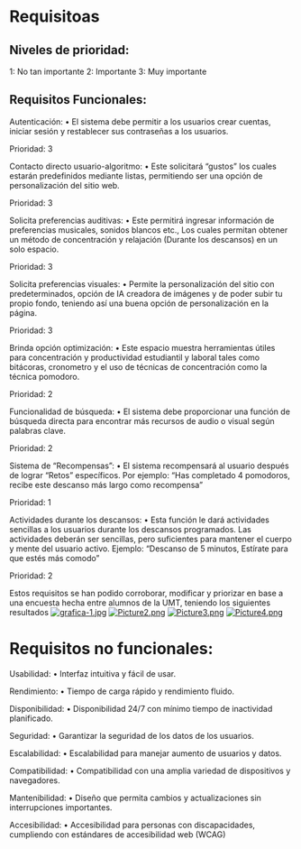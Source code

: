 # Requisitoas 
## Niveles de prioridad:
1: No tan importante
2: Importante
3: Muy importante
## Requisitos Funcionales:
Autenticación: 
• El sistema debe permitir a los usuarios crear cuentas, iniciar sesión y restablecer 
sus contraseñas a los usuarios.

Prioridad: 3

Contacto directo usuario-algoritmo:
• Este solicitará “gustos” los cuales estarán predefinidos mediante listas, permitiendo 
ser una opción de personalización del sitio web.

Prioridad: 3


Solicita preferencias auditivas:
• Este permitirá ingresar información de preferencias musicales, sonidos 
blancos etc., Los cuales permitan obtener un método de concentración y relajación 
(Durante los descansos) en un solo espacio.

Prioridad: 3

 Solicita preferencias visuales:
• Permite la personalización del sitio con predeterminados, opción de IA creadora de 
imágenes y de poder subir tu propio fondo, teniendo así una buena opción de personalización en la página.

Prioridad: 3

Brinda opción optimización:
• Este espacio muestra herramientas útiles para concentración y productividad 
estudiantil y laboral tales como bitácoras, cronometro y el uso de técnicas de concentración como la técnica pomodoro.

Prioridad: 2

Funcionalidad de búsqueda:
• El sistema debe proporcionar una función de búsqueda directa para encontrar más 
recursos de audio o visual según palabras clave.

Prioridad: 2

Sistema de “Recompensas”:
• El sistema recompensará al usuario después de lograr “Retos” específicos. Por ejemplo: “Has completado 4 pomodoros, recibe este descanso más largo como recompensa”

Prioridad: 1

Actividades durante los descansos:
• Esta función le dará actividades sencillas a los usuarios durante los descansos programados. Las actividades deberán ser sencillas, pero suficientes para mantener el cuerpo y mente del usuario activo. Ejemplo: “Descanso de 5 minutos, Estírate para que estés más comodo” 

Prioridad: 2

Estos requisitos se han podido corroborar, modificar y priorizar en base a una encuesta hecha entre alumnos de la UMT, teniendo los siguientes resultados
[![grafica-1.jpg](https://i.postimg.cc/mgM6mt6j/grafica-1.jpg)](https://postimg.cc/Xrj8J7WB)
[![Picture2.png](https://i.postimg.cc/zBMcdK5d/Picture2.png)](https://postimg.cc/nj42rsX7)
[![Picture3.png](https://i.postimg.cc/7YrBfxLT/Picture3.png)](https://postimg.cc/mhV3nWCb)
[![Picture4.png](https://i.postimg.cc/L8631hFh/Picture4.png)](https://postimg.cc/RNytrSFz)

# Requisitos no funcionales:
Usabilidad:
• Interfaz intuitiva y fácil de usar.


Rendimiento:
• Tiempo de carga rápido y rendimiento fluido.

Disponibilidad:
• Disponibilidad 24/7 con mínimo tiempo de inactividad planificado.

Seguridad:
• Garantizar la seguridad de los datos de los usuarios.

Escalabilidad:
• Escalabilidad para manejar aumento de usuarios y datos.

Compatibilidad:
• Compatibilidad con una amplia variedad de dispositivos y navegadores.

Mantenibilidad:
• Diseño que permita cambios y actualizaciones sin interrupciones importantes.

Accesibilidad:
• Accesibilidad para personas con discapacidades, cumpliendo con estándares de accesibilidad web (WCAG)

